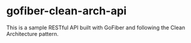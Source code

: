 # gofiber-clean-arch-api
This is a sample RESTful API built with GoFiber and following the Clean Architecture pattern.
